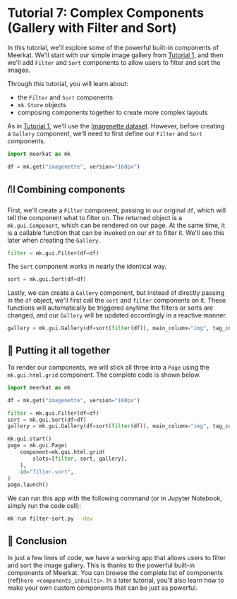 # Tutorial 7: Complex Components (Gallery with Filter and Sort) 

<!-- TODO: include screenshots? -->

In this tutorial, we'll explore some of the powerful built-in components of Meerkat. We'll start with our simple image gallery from [Tutorial 1](./tutorial-0.md), and then we'll add `Filter` and `Sort` components to allow users to filter and sort the images.

Through this tutorial, you will learn about:

- the `Filter` and `Sort` components
- `mk.Store` objects
- composing components together to create more complex layouts

As in [Tutorial 1](./tutorial-0.md), we'll use the [Imagenette dataset](https://github.com/fastai/imagenette#image%E7%BD%91). However, before creating a `Gallery` component, we'll need to first define our `Filter` and `Sort` components.

```python
import meerkat as mk

df = mk.get("imagenette", version="160px")
```

## ⛙ Combining components

First, we'll create a `Filter` component, passing in our original `df`, which will tell the component what to filter on. The returned object is a `mk.gui.Component`, which can be rendered on our page. At the same time, it is a callable function that can be invoked on our `df` to filter it. We'll see this later when creating the `Gallery`.

<!-- TODO: is this true? This is a common pattern in Meerkat, where components are both callable functions and `mk.gui.Component` objects. -->

```python
filter = mk.gui.Filter(df=df)
```

The `Sort` component works in nearly the identical way.

```python
sort = mk.gui.Sort(df=df)
```

Lastly, we can create a `Gallery` component, but instead of directly passing in the `df` object, we'll first call the `sort` and `filter` components on it. These functions will automatically be triggered anytime the filters or sorts are changed, and our `Gallery` will be updated accordingly in a reactive manner.

```python
gallery = mk.gui.Gallery(df=sort(filter(df)), main_column="img", tag_columns=["label"])
```

## 🤲 Putting it all together

To render our components, we will stick all three into a `Page` using the `mk.gui.html.grid` component. The complete code is shown below.

```python
import meerkat as mk

df = mk.get("imagenette", version="160px")

filter = mk.gui.Filter(df=df)
sort = mk.gui.Sort(df=df)
gallery = mk.gui.Gallery(df=sort(filter(df)), main_column="img", tag_columns=["label"])

mk.gui.start()
page = mk.gui.Page(
    component=mk.gui.html.grid(
        slots=[filter, sort, gallery],
    ),
    id="filter-sort",
)
page.launch()
```

We can run this app with the following command (or in Jupyter Notebook, simply run the code cell):

```bash
mk run filter-sort.py --dev
```

## 🎉 Conclusion

In just a few lines of code, we have a working app that allows users to filter and sort the image gallery. This is thanks to the powerful built-in components of Meerkat. You can browse the complete list of components {ref}`here <components_inbuilts>`. In a later tutorial, you'll also learn how to make your own custom components that can be just as powerful.

